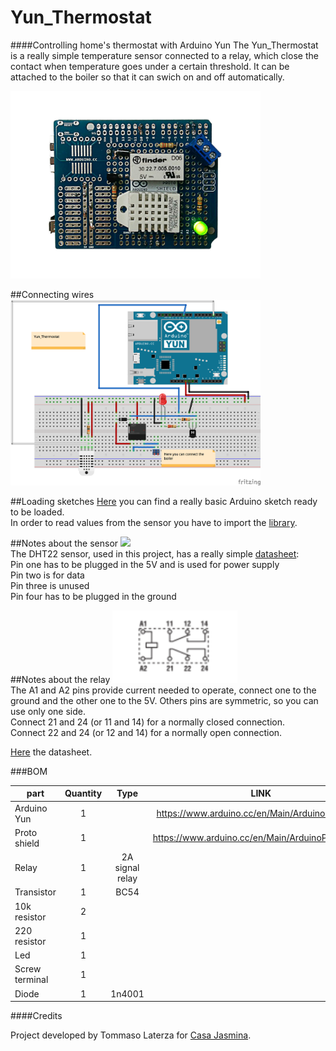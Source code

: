 # Yun_Thermostat
####Controlling home's thermostat with Arduino Yun
The Yun_Thermostat is a really simple temperature sensor connected to a relay, which close the contact when temperature goes under a certain threshold. It can be attached to the boiler so that it can swich on and off automatically.

<img src="https://github.com/CasaJasmina/Yun_Thermostat/blob/master/Img/Yun_thermostat.jpg" width="400" /> 

##Connecting wires
<img src="https://github.com/CasaJasmina/Yun_Thermostat/blob/master/Img/Fritzing_sketch.png " width="400" /> 

##Loading sketches
[Here](https://github.com/CasaJasmina/Yun_Thermostat/tree/master/Thermostat-relay) you can find a really basic Arduino sketch ready to be loaded.</br>
In order to read values from the sensor you have to import the [library](https://github.com/adafruit/DHT-sensor-library).

##Notes about the sensor
<img src="http://www.electroschematics.com/wp-content/uploads/2015/02/DHT22-PinOut.png" width="200" /></br>
The DHT22 sensor, used in this project, has a really simple [datasheet](https://www.sparkfun.com/datasheets/Sensors/Temperature/DHT22.pdf):</br>
Pin one has to be plugged in the 5V and is used for power supply</br>
Pin two is for data </br>
Pin three is unused</br>
Pin four has to be plugged in the ground

##Notes about the relay
<img src="https://github.com/CasaJasmina/Yun_Thermostat/blob/master/Img/Relay.png " width="200" /> </br>
The A1 and A2 pins provide current needed to operate, connect one to the ground and the other one to the 5V.
Others pins are symmetric, so you can use only one side.</br>
Connect 21 and 24 (or 11 and 14) for a normally closed connection.</br>
Connect 22 and 24 (or 12 and 14) for a normally open connection.

[Here](http://datasheet.octopart.com/30.22.7.005.0010-Finder-datasheet-22148898.pdf) the datasheet.

###BOM

| part		        | Quantity | Type | LINK|
| -------------     |:--------:| :--------:| :--------:|
| Arduino Yun       | 1 |  | https://www.arduino.cc/en/Main/ArduinoBoardYun| 
| Proto shield      | 1 |  | https://www.arduino.cc/en/Main/ArduinoProtoShield |
| Relay             | 1 | 2A signal relay	|  |
| Transistor        | 1 | BC54 |  |
| 10k resistor      | 2 |  |  |
| 220 resistor      | 1 |  |  |
| Led               | 1 | 	|  |
| Screw terminal    | 1 |  |
| Diode             | 1 | 1n4001	|  |

####Credits

Project developed by Tommaso Laterza for [Casa Jasmina](http://casajasmina.arduino.cc/).

